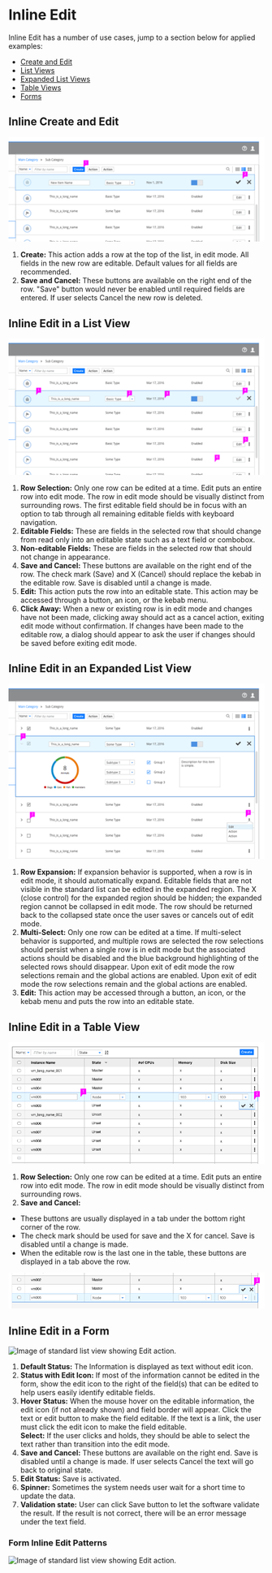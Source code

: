 # Inline Edit
Inline Edit has a number of use cases, jump to a section below for applied examples:

- [Create and Edit](#inline-create-and-edit)
- [List Views](#inline-edit-in-a-list-view)
- [Expanded List Views](#inline-edit-in-an-expanded-list-view)
- [Table Views](#inline-edit-in-a-table-view)
- [Forms](#inline-edit-in-a-form)


## Inline Create and Edit
![Image of list with newly created row.](./img/List_Edit_01.png)

1. **Create:** This action adds a row at the top of the list, in edit mode. All fields in the new row are editable. Default values for all fields are recommended.
2. **Save and Cancel:** These buttons are available on the right end of the row. "Save" button would never be enabled until required fields are entered. If user selects Cancel the new row is deleted.

## Inline Edit in a List View
![Image of list with edit action.](./img/List_Edit_02.png)

1. **Row Selection:** Only one row can be edited at a time. Edit puts an entire row into edit mode. The row in edit mode should be visually distinct from surrounding rows. The first editable field should be in focus with an option to tab through all remaining editable fields with keyboard navigation.
2. **Editable Fields:**  These are fields in the selected row that should change from read only into an editable state such as a text field or combobox.  
3. **Non-editable Fields:** These are fields in the selected row that should not change in appearance.
4. **Save and Cancel:** These buttons are available on the right end of the row. The check mark (Save) and X (Cancel) should replace the kebab in the editable row. Save is disabled until a change is made.
5. **Edit:** This action puts the row into an editable state. This action may be accessed through a button, an icon, or the kebab menu.
6. **Click Away:** When a new or existing row is in edit mode and changes have not been made, clicking away should act as a cancel action, exiting edit mode without confirmation. If changes have been made to the editable row, a dialog should appear to ask the user if changes should be saved before exiting edit mode.


## Inline Edit in an Expanded List View
![Image of list with expanded row and edit action.](./img/List_Edit_03.png)

1. **Row Expansion:** If expansion behavior is supported, when a row is in edit mode, it should automatically expand. Editable fields that are not visible in the standard list can be edited in the expanded region. The X (close control) for the expanded region should be hidden; the expanded region cannot be collapsed in edit mode. The row should be returned back to the collapsed state once the user saves or cancels out of edit mode.
2. **Multi-Select:** Only one row can be edited at a time. If multi-select behavior is supported, and multiple rows are selected the row selections should persist when a single row is in edit mode but the associated actions should be disabled and the blue background highlighting of the selected rows should disappear. Upon exit of edit mode the row selections remain and the global actions are enabled. Upon exit of edit mode the row selections remain and the global actions are enabled.
3. **Edit:** This action may be accessed through a button, an icon, or the kebab menu and puts the row into an editable state.


## Inline Edit in a Table View
![Image of standard list view showing Edit action.](./img/Table_01.png)

1. **Row Selection:** Only one row can be edited at a time. Edit puts an entire row into edit mode. The row in edit mode should be visually distinct from surrounding rows.
2. **Save and Cancel:**
  * These buttons are usually displayed in a tab under the bottom right corner of the row.
  * The check mark should be used for save and the X for cancel. Save is disabled until a change is made.
  * When the editable row is the last one in the table, these buttons are displayed in a tab above the row.

![Image of standard list view showing Edit action.](./img/Table_02.png)


## Inline Edit in a Form
![Image of standard list view showing Edit action.](./img/Form_Edit_Design.png)

1. **Default Status:** The Information is displayed as text without edit icon.
2. **Status with Edit Icon:** If most of the information cannot be edited in the form, show the edit icon to the right of the field(s) that can be edited to help users easily identify editable fields.
3. **Hover Status:** When the mouse hover on the editable information, the edit icon (if not already shown)  and field border will appear. Click the text or edit button to make the field editable. If the text is a link, the user must click the edit icon to make the field editable. <br/>
**Select:**  If the user clicks and holds, they should be able to select the text rather than transition into the edit mode.
4. **Save and Cancel:** These buttons are available on the right end. Save is disabled until a change is made. If user selects Cancel the text will go back to original state.
5. **Edit Status:** Save is activated.
6. **Spinner:** Sometimes the system needs user wait for a short time to update the data.
7. **Validation state:** User can click Save button to let the software validate the result. If the result is not correct, there will be an error message under the text field.

### Form Inline Edit Patterns

![Image of standard list view showing Edit action.](./img/Form_Edit_Patterns.png)
